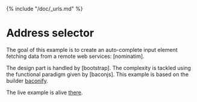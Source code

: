 {% include "/doc/_urls.md" %}
# Address selector

The goal of this example is to create an auto-complete input element
fetching data from a remote web services: [nominatim].

The design part is handled by [bootstrap].
The complexity is tackled using the functional paradigm given by [baconjs].
This example is based on the builder [baconify](../builders/baconify.md).

The live example is alive [there](live-address-selector).
